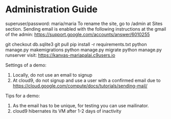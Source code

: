 # Administration Guide

superuser/password: maria/maria
To rename the site, go to /admin at Sites section.
Sending email is enabled with the following instructions at the gmail of the admin:
https://support.google.com/accounts/answer/6010255

git checkout db.sqlite3
git pull
pip install -r requirements.txt
python manage.py makemigrations
python manage.py migrate
python manage.py runserver 
visit: https://kanvas-mariapalai.c9users.io

Settings of a demo:
1. Locally, do not use an email to signup
2. At cloud9, do not signup and use a user with a confirmed email due to 
https://cloud.google.com/compute/docs/tutorials/sending-mail/

Tips for a demo:
1. As the email has to be unique, for testing you can use mailinator.
2. cloud9 hibernates its VM after 1-2 days of inactivity

